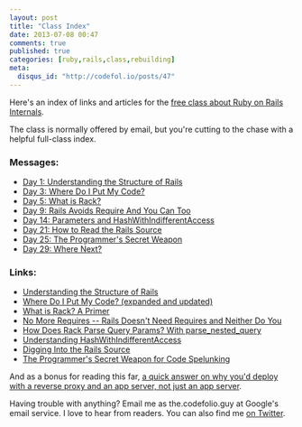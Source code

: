 ```yaml
---
layout: post
title: "Class Index"
date: 2013-07-08 00:47
comments: true
published: true
categories: [ruby,rails,class,rebuilding]
meta:
  disqus_id: "http://codefol.io/posts/47"
---
```

Here's an index of links and articles for the <a href="http://eepurl.com/CWXED">free class about Ruby on Rails Internals</a>.

The class is normally offered by email, but you're cutting to the chase with a helpful full-class index.

<h3>Messages:</h3>

<ul>
<li><a href="http://us2.campaign-archive2.com/?u=c5569fb6471a3e64be2aa1466&id=1830a76b38&e=[UNIQID]">Day 1: Understanding the Structure of Rails</a></li>
<li><a href="http://us2.campaign-archive1.com/?u=c5569fb6471a3e64be2aa1466&id=7631c54fcc&e=[UNIQID]">Day 3: Where Do I Put My Code?</a></li>
<li><a href="http://us2.campaign-archive2.com/?u=c5569fb6471a3e64be2aa1466&id=bb705fc2b2&e=[UNIQID]">Day 5: What is Rack?</a></li>
<li><a href="http://us2.campaign-archive2.com/?u=c5569fb6471a3e64be2aa1466&id=c24edee2dc&e=[UNIQID]">Day 9: Rails Avoids Require And You Can Too</a></li>
<li><a href="http://us2.campaign-archive2.com/?u=c5569fb6471a3e64be2aa1466&id=5d6689a91a&e=[UNIQID]">Day 14: Parameters and HashWithIndifferentAccess</a></li>
<li><a href="http://us2.campaign-archive1.com/?u=c5569fb6471a3e64be2aa1466&id=907b7e6800&e=[UNIQID]">Day 21: How to Read the Rails Source</a></li>
<li><a href="http://us2.campaign-archive1.com/?u=c5569fb6471a3e64be2aa1466&id=46b2f291fc&e=[UNIQID]">Day 25: The Programmer's Secret Weapon</a></li>
<li><a href="http://us2.campaign-archive1.com/?u=c5569fb6471a3e64be2aa1466&id=03c49cd034&e=[UNIQID]">Day 29: Where Next?</a></li>
</ul>

<h3>Links:</h3>

<ul>
<li><a href="http://codefol.io/posts/Understanding-the-Structure-of-Rails">Understanding the Structure of Rails</a></li>
<li><a href="http://codefol.io/posts/where-do-i-put-my-code-in-rails-updated">Where Do I Put My Code? (expanded and updated)</a></li>
<li><a href="http://codefol.io/posts/What-is-Rack-A-Primer">What is Rack?  A Primer</a></li>
<li><a href="http://codefol.io/posts/No-More-Requires">No More Requires -- Rails Doesn't Need Requires and Neither Do You</a></li>
<li><a href="http://codefol.io/posts/How-Does-Rack-Parse-Query-Params-With-parse-nested-query">How Does Rack Parse Query Params?  With parse_nested_query</a></li>
<li><a href="http://codefol.io/posts/Deep-Rails-Understanding-HashWithIndifferentAccess-Understanding-the-Params-Hash">Understanding HashWithIndifferentAccess</a></li>
<li><a href="http://codefol.io/posts/Digging-Into-the-Rails-Source">Digging Into the Rails Source</a></li>
<li><a href="http://codefol.io/posts/The-Programmer-s-Secret-Weapon-for-Code-Spelunking">The Programmer's Secret Weapon for Code Spelunking</a></li>
</ul>

And as a bonus for reading this far, <a href="http://codefol.io/posts/Web-Servers-and-Application-Servers">a quick answer on why you'd deploy with a reverse proxy and an app server, not just an app server</a>.

Having trouble with anything? Email me as the.codefolio.guy at Google's email service. I love to hear from readers. You can also find me <a href="http://twitter.com/codefolio">on Twitter</a>.
